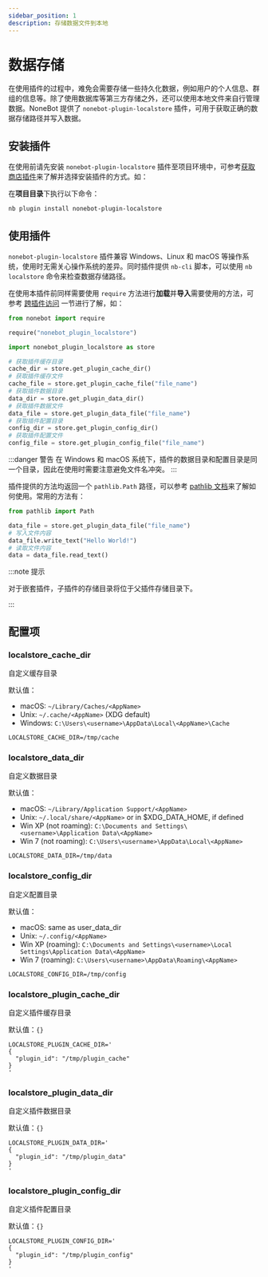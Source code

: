 ```yaml
---
sidebar_position: 1
description: 存储数据文件到本地
---
```


# 数据存储

在使用插件的过程中，难免会需要存储一些持久化数据，例如用户的个人信息、群组的信息等。除了使用数据库等第三方存储之外，还可以使用本地文件来自行管理数据。NoneBot 提供了 `nonebot-plugin-localstore` 插件，可用于获取正确的数据存储路径并写入数据。

## 安装插件

在使用前请先安装 `nonebot-plugin-localstore` 插件至项目环境中，可参考[获取商店插件](../tutorial/store.mdx#安装插件)来了解并选择安装插件的方式。如：

在**项目目录**下执行以下命令：

```bash
nb plugin install nonebot-plugin-localstore
```

## 使用插件

`nonebot-plugin-localstore` 插件兼容 Windows、Linux 和 macOS 等操作系统，使用时无需关心操作系统的差异。同时插件提供 `nb-cli` 脚本，可以使用 `nb localstore` 命令来检查数据存储路径。

在使用本插件前同样需要使用 `require` 方法进行**加载**并**导入**需要使用的方法，可参考 [跨插件访问](../advanced/requiring.md) 一节进行了解，如：

```python
from nonebot import require

require("nonebot_plugin_localstore")

import nonebot_plugin_localstore as store

# 获取插件缓存目录
cache_dir = store.get_plugin_cache_dir()
# 获取插件缓存文件
cache_file = store.get_plugin_cache_file("file_name")
# 获取插件数据目录
data_dir = store.get_plugin_data_dir()
# 获取插件数据文件
data_file = store.get_plugin_data_file("file_name")
# 获取插件配置目录
config_dir = store.get_plugin_config_dir()
# 获取插件配置文件
config_file = store.get_plugin_config_file("file_name")
```

:::danger 警告
在 Windows 和 macOS 系统下，插件的数据目录和配置目录是同一个目录，因此在使用时需要注意避免文件名冲突。
:::

插件提供的方法均返回一个 `pathlib.Path` 路径，可以参考 [pathlib 文档](https://docs.python.org/zh-cn/3/library/pathlib.html)来了解如何使用。常用的方法有：

```python
from pathlib import Path

data_file = store.get_plugin_data_file("file_name")
# 写入文件内容
data_file.write_text("Hello World!")
# 读取文件内容
data = data_file.read_text()
```

:::note 提示

对于嵌套插件，子插件的存储目录将位于父插件存储目录下。

:::

## 配置项

### localstore_cache_dir

自定义缓存目录

默认值：

- macOS: `~/Library/Caches/<AppName>`
- Unix: `~/.cache/<AppName>` (XDG default)
- Windows: `C:\Users\<username>\AppData\Local\<AppName>\Cache`

```dotenv
LOCALSTORE_CACHE_DIR=/tmp/cache
```

### localstore_data_dir

自定义数据目录

默认值：

- macOS: `~/Library/Application Support/<AppName>`
- Unix: `~/.local/share/<AppName>` or in $XDG_DATA_HOME, if defined
- Win XP (not roaming): `C:\Documents and Settings\<username>\Application Data\<AppName>`
- Win 7 (not roaming): `C:\Users\<username>\AppData\Local\<AppName>`

```dotenv
LOCALSTORE_DATA_DIR=/tmp/data
```

### localstore_config_dir

自定义配置目录

默认值：

- macOS: same as user_data_dir
- Unix: `~/.config/<AppName>`
- Win XP (roaming): `C:\Documents and Settings\<username>\Local Settings\Application Data\<AppName>`
- Win 7 (roaming): `C:\Users\<username>\AppData\Roaming\<AppName>`

```dotenv
LOCALSTORE_CONFIG_DIR=/tmp/config
```

### localstore_plugin_cache_dir

自定义插件缓存目录

默认值：`{}`

```dotenv
LOCALSTORE_PLUGIN_CACHE_DIR='
{
  "plugin_id": "/tmp/plugin_cache"
}
'
```

### localstore_plugin_data_dir

自定义插件数据目录

默认值：`{}`

```dotenv
LOCALSTORE_PLUGIN_DATA_DIR='
{
  "plugin_id": "/tmp/plugin_data"
}
'
```

### localstore_plugin_config_dir

自定义插件配置目录

默认值：`{}`

```dotenv
LOCALSTORE_PLUGIN_CONFIG_DIR='
{
  "plugin_id": "/tmp/plugin_config"
}
'
```
